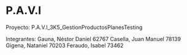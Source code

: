 # P.A.V.I

Proyecto: P.A.V.I_3K5_GestionProductosPlanesTesting

Integrantes:
Gauna, Néstor Daniel  62767
Casella, Juan Manuel 78139
Gigena, Nataniel 70203
Feraudo, Isabel 73462

